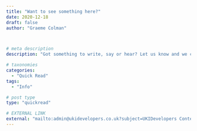 ```yaml
---
title: "Want to see something here?"
date: 2020-12-18
draft: false
author: "Graeme Colman"



# meta description
description: "Got something to write, say or hear? Let us know and we can push it onto one of our channels. We generally talk about Opensource dev technologies including Red Hat stuff. "

# taxonomies
categories:
  - "Quick Read"
tags:
  - "Info"

# post type
type: "quickread"

# EXTERNAL LINK
external: "mailto:admin@ukidevelopers.co.uk?subject=UKIDevelopers Content"
---
```

